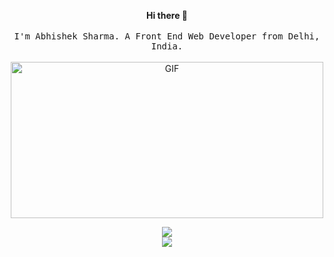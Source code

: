 <p align="center">
    <b>Hi there 👋</b><br><br>
  <samp>
I'm Abhishek Sharma. A Front End Web Developer from Delhi, India.
  </samp>
    <br>
    <br>
    <img  height="250" width="500" alt="GIF" src="https://www.mygo.ge/uploads/blog/1584023795.jpg" /><br> 
</p>
    
<p align="center">
  <a href="https://github.com/DenverCoder1/github-readme-streak-stats">
    <img src="https://github-readme-streak-stats.herokuapp.com/?user=abhisheksharmayt&theme=dark&hide_border=true&background=0D1117&stroke=0000"/>
  </a>
  <br/>
    
   <a href="https://github.com/anuraghazra/github-readme-stats">
    <img src="https://github-readme-stats.vercel.app/api?username=abhihsheksharmayt&title_color=FA8B00&bg_color=0D1117&hide_border=true&text_color=9D9D9D&hide_rank=true&icon_color=FA8B00&show_icons=true&hide_title=true&line_height=30&count_private=true"/>
  </a>
</p>

<!--
**abhisheksharmayt/abhisheksharmayt** is a ✨ _special_ ✨ repository because its `README.md` (this file) appears on your GitHub profile.

Here are some ideas to get you started:

- 🔭 I’m currently working on ...
- 🌱 I’m currently learning ...
- 👯 I’m looking to collaborate on ...
- 🤔 I’m looking for help with ...
- 💬 Ask me about ...
- 📫 How to reach me: ...
- 😄 Pronouns: ...
- ⚡ Fun fact: ...
-->
